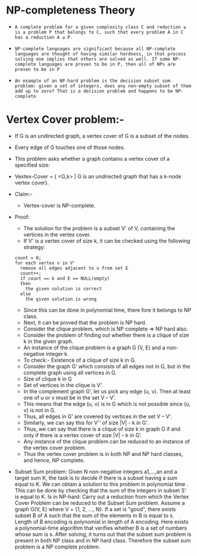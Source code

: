 # NP-completeness Theory

- `A complete problem for a given complexity class C and reduction ≤ is a problem P that belongs to C, such that every problem A in C has a reduction A ≤ P.`

- `NP-complete languages are significant because all NP-complete languages are thought of having similar hardness, in that process solving one implies that others are solved as well. If some NP-complete languages are proven to be in P, then all of NPs are proven to be in P`

- `An example of an NP-hard problem is the decision subset sum problem: given a set of integers, does any non-empty subset of them add up to zero? That is a decision problem and happens to be NP-complete`

#  Vertex Cover problem:-

  - If G is an undirected graph, a vertex cover of G is a subset of the nodes.
  - Every edge of G touches one of those nodes.
  - This problem asks whether a graph contains a vertex cover of a specified size:
  - Vextex-Cover = { <G,k> | G is an undirected graph that has a k-node vertex cover}.
  - Claim:-
    - Vertex-cover is NP-complete.
  - Proof:
    - The solution for the problem is a subset V' of V, containing the vertices in the vertex cover.
    - If V' is a vertex cover of size k, it can be checked using the following strategy:
    ```
    count = 0;
    for each vertex v in V'
      remove all edges adjacent to v from set E
      count++;
      if count == k and E == NULL(empty)
      then 
        the given solution is correct
      else 
        the given solution is wrong
    ```
    - Since this can be done in polynomial time, there fore it belongs to NP class.
    - Next, it can be proved that the problem is NP hard.
    - Consider the clique problem, which is NP complete => NP hard also.
    - Consider the problem of finding out whether there is a clique of size k in the given graph.
    - An instance of the clique problem is a graph G (V, E) and a non-negative integer k.
    - To check:- Existence of a clique of size k in G.
    - Consider the graph G’ which consists of all edges not in G, but in the complete graph using all vertices in G.
    - Size of clique k in G
    - Set of vertices in the clique is V'.
    - In the complement graph G’, let us pick any edge (u, v). Then at least one of u or v must be in the set V – V’. 
    - This means that the edge (u, v) is in G which is not possible since (u, v) is not in G.
    - Thus, all edges in G’ are covered by vertices in the set V – V’.
    - Similarly, we can say this for V'' of size |V| - k in G'.
    - Thus, we can say that there is a clique of size k in graph G if and only if there is a vertex cover of size |V| – k in G’.
    - Any instance of the clique problem can be reduced to an instance of the vertex cover problem. 
    - Thus the vertex cover problem is in both NP and NP hard classes, and hence, NP complete.

- Subset Sum problem:
Given N non-negative integers a1,...,an and a target sum K, the task is to decide if there is a subset having a sum equal to K.
We can obtain a solution to this problem in polynomial time . This can be done by checking that the sum of the integers in subset S' is equal to K.
Is in NP-hard:
Carry out a reduction from which the Vertex Cover Problem can be reduced to the Subset Sum problem.
Assume a graph G(V, E) where V = {1, 2, …, N}.
If a set is "good", there exists subset B of A such that the sum of the elements in B is equal to s.
Length of B encoding is polynomial in length of A encoding.
Here exists a polynomial-time algorithm that verifies whether B is a set of numbers whose sum is s.
After solving, it turns out that the subset sum problem is present in both NP class and in NP hard class.
Therefore the subset sum problem is a NP complete problem.